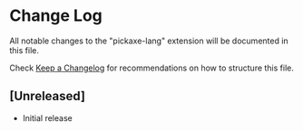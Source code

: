 # Change Log

All notable changes to the "pickaxe-lang" extension will be documented in this file.

Check [Keep a Changelog](http://keepachangelog.com/) for recommendations on how to structure this file.

## [Unreleased]

- Initial release